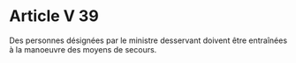 # Article V 39

Des personnes désignées par le ministre desservant doivent être entraînées à la manoeuvre des moyens de secours.

